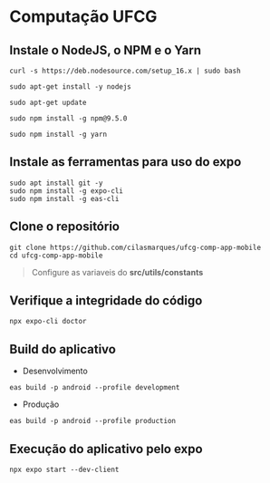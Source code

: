 # Computação UFCG

## Instale o NodeJS, o NPM e o Yarn
```
curl -s https://deb.nodesource.com/setup_16.x | sudo bash
```

```
sudo apt-get install -y nodejs
```

```
sudo apt-get update 
```

```
sudo npm install -g npm@9.5.0
```

```
sudo npm install -g yarn
```

## Instale as ferramentas para uso do expo
```
sudo apt install git -y
sudo npm install -g expo-cli 
sudo npm install -g eas-cli
```

## Clone o repositório
```
git clone https://github.com/cilasmarques/ufcg-comp-app-mobile
cd ufcg-comp-app-mobile
```
> Configure as variaveis do **src/utils/constants**


## Verifique a integridade do código
```
npx expo-cli doctor
```

## Build do aplicativo
* Desenvolvimento
```
eas build -p android --profile development
```

* Produção
```
eas build -p android --profile production
```

## Execução do aplicativo pelo expo
```
npx expo start --dev-client
```